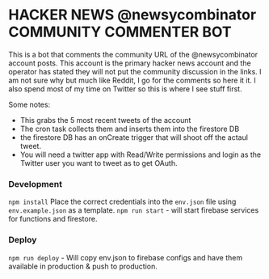 # HACKER NEWS @newsycombinator COMMUNITY COMMENTER BOT
This is a bot that comments the community URL of the @newsycombinator account posts. This account is the primary hacker news account and the operator has stated they will not put the community discussion in the links. I am not sure why but much like Reddit, I go for the comments so here it it. I also spend most of my time on Twitter so this is where I see stuff first.


Some notes:
- This grabs the 5 most recent tweets of the account
- The cron task collects them and inserts them into the firestore DB
- the firestore DB has an onCreate trigger that will shoot off the actaul tweet.
- You will need a twitter app with Read/Write permissions and login as the Twitter user you want to tweet as to get OAuth.

### Development
`npm install`
Place the correct credentials into the `env.json` file using `env.example.json` as a template.
`npm run start` - will start firebase services for functions and firestore.

### Deploy
`npm run deploy` - Will copy env.json to firebase configs and have them available in production & push to production.